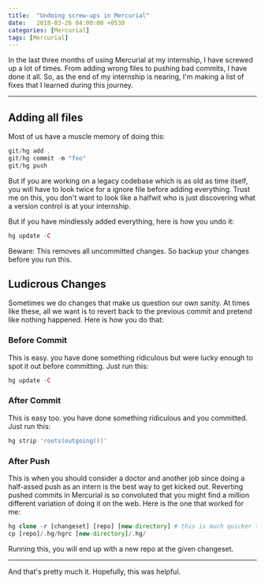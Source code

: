```yaml
---
title:  "Undoing screw-ups in Mercurial"
date:   2018-03-26 04:00:00 +0530
categories: [Mercurial]
tags: [Mercurial]
---
```


In the last three months of using Mercurial at my internship, I have screwed up a lot of times.
From adding wrong files to pushing bad commits, I have done it all. So, as the end of 
my internship is nearing, I'm making a list of fixes that I learned during this journey.   

--------------------------------------------------------------------------------

## Adding all files
Most of us have a muscle memory of doing this:

```php
git/hg add .
git/hg commit -m "foo"
git/hg push
```
But if you are working on a legacy codebase which is as old as time itself, you 
will have to look twice for a ignore file before adding everything. Trust me on this,
you don't want to look like a halfwit who is just discovering what a version control is 
at your internship.

But if you have mindlessly added everything, here is how you undo it:

```php
hg update -C
```

Beware: This removes all uncommitted changes. So backup your changes before you run this.

## Ludicrous Changes
Sometimes we do changes that make us question our own sanity. At times like these, all we 
want is to revert back to the previous commit and pretend like nothing happened. Here is 
how you do that:

### Before Commit
This is easy. you have done something ridiculous but were lucky enough to spot it 
out before committing. Just run this:

```php
hg update -C
```

### After Commit
This is easy too. you have done something ridiculous and you committed. Just run this:

```php
hg strip 'roots(outgoing())'
```

### After Push
This is when you should consider a doctor and another job since doing a half-assed push as 
an intern is the best way to get kicked out. Reverting pushed commits in Mercurial is 
so convoluted that you might find a million different variation of doing it on the web.
Here is the one that worked for me:

```php
hg clone -r [changeset] [repo] [new-directory] # this is much quicker than cloning it from the server
cp [repo]/.hg/hgrc [new-directory]/.hg/
```

Running this, you will end up with a new repo at the given changeset.

--------------------------------------------------------------------------------

And that's pretty much it. Hopefully, this was helpful.